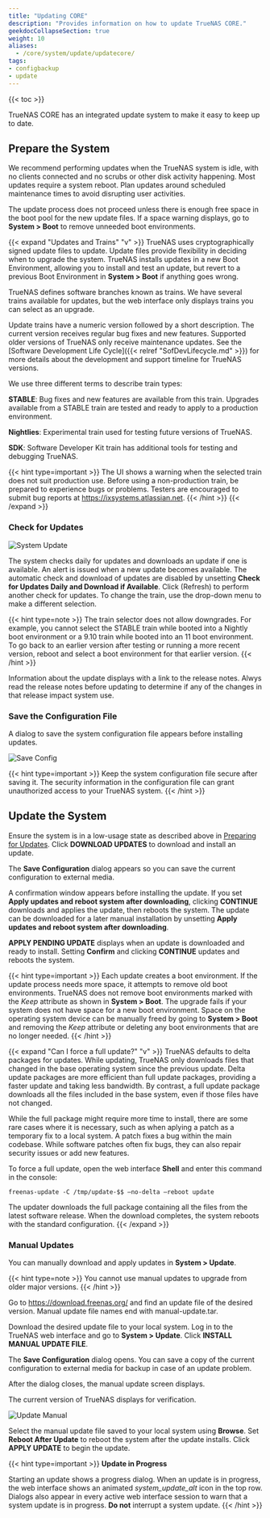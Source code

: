 ```yaml
---
title: "Updating CORE"
description: "Provides information on how to update TrueNAS CORE."
geekdocCollapseSection: true
weight: 10
aliases:
  - /core/system/update/updatecore/
tags:
- configbackup
- update
---
```


{{< toc >}}

TrueNAS CORE has an integrated update system to make it easy to keep up to date.

## Prepare the System

We recommend performing updates when the TrueNAS system is idle, with no clients connected and no scrubs or other disk activity happening.
Most updates require a system reboot.
Plan updates around scheduled maintenance times to avoid disrupting user activities.

The update process does not proceed unless there is enough free space in the boot pool for the new update files.
If a space warning displays, go to **System > Boot** to remove unneeded boot environments.

{{< expand "Updates and Trains" "v" >}}
TrueNAS uses cryptographically signed update files to update.
Update files provide flexibility in deciding when to upgrade the system.
TrueNAS installs updates in a new Boot Environment, allowing you to install and test an update, but revert to a previous Boot Environment in **System > Boot** if anything goes wrong.

TrueNAS defines software branches known as trains.
We have several trains available for updates, but the web interface only displays trains you can select as an upgrade.

Update trains have a numeric version followed by a short description.
The current version receives regular bug fixes and new features.
Supported older versions of TrueNAS only receive maintenance updates.
See the [Software Development Life Cycle]({{< relref "SofDevLifecycle.md" >}}) for more details about the development and support timeline for TrueNAS versions.

We use three different terms to describe train types:

**STABLE**: Bug fixes and new features are available from this train. Upgrades available from a STABLE train are tested and ready to apply to a production environment.

**Nightlies**: Experimental train used for testing future versions of TrueNAS.

**SDK**: Software Developer Kit train has additional tools for testing and debugging TrueNAS.

{{< hint type=important >}}
The UI shows a warning when the selected train does not suit production use.
Before using a non-production train, be prepared to experience bugs or problems.
Testers are encouraged to submit bug reports at https://ixsystems.atlassian.net.
{{< /hint >}}
{{< /expand >}}

### Check for Updates

![System Update](/images/CORE/System/SystemUpdate.png "System Update")

The system checks daily for updates and downloads an update if one is available.
An alert is issued when a new update becomes available.
The automatic check and download of updates are disabled by unsetting **Check for Updates Daily and Download if Available**.
Click <span class="iconify" data-icon="ci:refresh"></span> (Refresh) to perform another check for updates.
To change the train, use the drop-down menu to make a different selection.

{{< hint type=note >}}
The train selector does not allow downgrades.
For example, you cannot select the STABLE train while booted into a Nightly boot environment or a 9.10 train while booted into an 11 boot environment.
To go back to an earlier version after testing or running a more recent version, reboot and select a boot environment for that earlier version.
{{< /hint >}}

Information about the update displays with a link to the release notes.
Alwys read the release notes before updating to determine if any of the changes in that release impact system use.

### Save the Configuration File

A dialog to save the system configuration file appears before installing updates.

![Save Config](/images/CORE/System/SaveConfig.png "Save Config")

{{< hint type=important >}}
Keep the system configuration file secure after saving it.
The security information in the configuration file can grant unauthorized access to your TrueNAS system.
{{< /hint >}}

## Update the System

Ensure the system is in a low-usage state as described above in [Preparing for Updates](#prepare-the-system).
Click **DOWNLOAD UPDATES** to download and install an update.

The **Save Configuration** dialog appears so you can save the current configuration to external media.

A confirmation window appears before installing the update.
If you set **Apply updates and reboot system after downloading**, clicking **CONTINUE** downloads and applies the update, then reboots the system.
The update can be downloaded for a later manual installation by unsetting **Apply updates and reboot system after downloading**.

**APPLY PENDING UPDATE** displays when an update is downloaded and ready to install.
Setting **Confirm** and clicking **CONTINUE** updates and reboots the system.

{{< hint type=important >}}
Each update creates a boot environment.
If the update process needs more space, it attempts to remove old boot environments.
TrueNAS does not remove boot environments marked with the *Keep* attribute as shown in **System > Boot**.
The upgrade fails if your system does not have space for a new boot environment.
Space on the operating system device can be manually freed by going to **System > Boot** and removing the *Keep* attribute or deleting any boot environments that are no longer needed.
{{< /hint >}}

{{< expand "Can I force a full update?" "v" >}}
TrueNAS defaults to delta packages for updates.
While updating, TrueNAS only downloads files that changed in the base operating system since the previous update.
Delta update packages are more efficient than full update packages, providing a faster update and taking less bandwidth.
By contrast, a full update package downloads all the files included in the base system, even if those files have not changed.

While the full package might require more time to install, there are some rare cases where it is necessary, such as when aplying a patch as a temporary fix to a local system.
A patch fixes a bug within the main codebase.
While software patches often fix bugs, they can also repair security issues or add new features.

To force a full update, open the web interface **Shell** and enter this command in the console:

`freenas-update -C /tmp/update-$$ –no-delta –reboot update`

The updater downloads the full package containing all the files from the latest software release.
When the download completes, the system reboots with the standard configuration.
{{< /expand >}}

### Manual Updates

You can manually download and apply updates in **System > Update**.

{{< hint type=note >}}
You cannot use manual updates to upgrade from older major versions.
{{< /hint >}}

Go to https://download.freenas.org/ and find an update file of the desired version.
Manual update file names end with <file>manual-update.tar</file>.

Download the desired update file to your local system.
Log in to the TrueNAS web interface and go to **System > Update**.
Click **INSTALL MANUAL UPDATE FILE**.

The **Save Configuration** dialog opens.
You can save a copy of the current configuration to external media for backup in case of an update problem.

After the dialog closes, the manual update screen displays.

The current version of TrueNAS displays for verification.

![Update Manual](/images/CORE/System/UpdateManual.png "Manual Update")

Select the manual update file saved to your local system using **Browse**.
Set **Reboot After Update** to reboot the system after the update installs.
Click **APPLY UPDATE** to begin the update.

{{< hint type=important >}}
**Update in Progress**

Starting an update shows a progress dialog.
When an update is in progress, the web interface shows an animated <i class="material-icons" aria-hidden="true" title="System Update">system_update_alt</i> icon in the top row.
Dialogs also appear in every active web interface session to warn that a system update is in progress.
**Do not** interrupt a system update.
{{< /hint >}}
